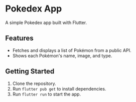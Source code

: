 # Pokedex App

A simple Pokedex app built with Flutter.

## Features

*   Fetches and displays a list of Pokémon from a public API.
*   Shows each Pokémon's name, image, and type.

## Getting Started

1.  Clone the repository.
2.  Run `flutter pub get` to install dependencies.
3.  Run `flutter run` to start the app.
